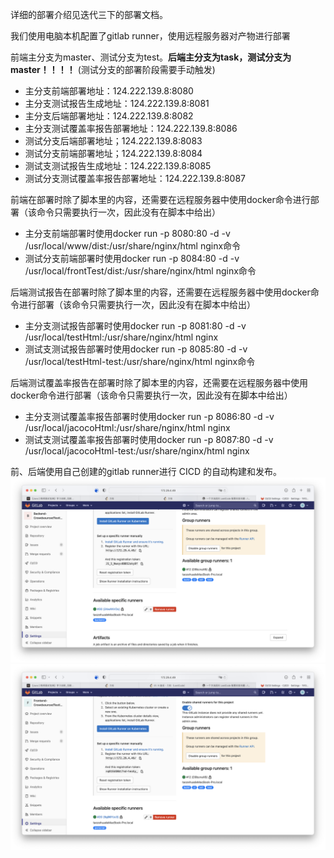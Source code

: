 详细的部署介绍见迭代三下的部署文档。

我们使用电脑本机配置了gitlab runner，使用远程服务器对产物进行部署

前端主分支为master、测试分支为test。**后端主分支为task，测试分支为master！！！！**
(测试分支的部署阶段需要手动触发)


- 主分支前端部署地址：124.222.139.8:8080
- 主分支测试报告生成地址：124.222.139.8:8081
- 主分支后端部署地址：124.222.139.8:8082
- 主分支测试覆盖率报告部署地址：124.222.139.8:8086
- 测试分支后端部署地址；124.222.139.8:8083
- 测试分支前端部署地址；124.222.139.8:8084
- 测试支测试报告生成地址：124.222.139.8:8085
- 测试分支测试覆盖率报告部署地址：124.222.139.8:8087

前端在部署时除了脚本里的内容，还需要在远程服务器中使用docker命令进行部署（该命令只需要执行一次，因此没有在脚本中给出）
- 主分支前端部署时使用docker run -p 8080:80 -d -v /usr/local/www/dist:/usr/share/nginx/html nginx命令
- 测试分支前端部署时使用docker run -p 8084:80 -d -v /usr/local/frontTest/dist:/usr/share/nginx/html nginx命令


后端测试报告在部署时除了脚本里的内容，还需要在远程服务器中使用docker命令进行部署（该命令只需要执行一次，因此没有在脚本中给出）
- 主分支测试报告部署时使用docker run -p 8081:80 -d -v /usr/local/testHtml:/usr/share/nginx/html nginx
- 测试支测试报告部署时使用docker run -p 8085:80 -d -v /usr/local/testHtml-test:/usr/share/nginx/html nginx命令


后端测试覆盖率报告在部署时除了脚本里的内容，还需要在远程服务器中使用docker命令进行部署（该命令只需要执行一次，因此没有在脚本中给出）
- 主分支测试覆盖率报告部署时使用docker run -p 8086:80 -d -v /usr/local/jacocoHtml:/usr/share/nginx/html nginx
- 测试支测试覆盖率报告部署时使用docker run -p 8087:80 -d -v /usr/local/jacocoHtml-test:/usr/share/nginx/html nginx

前、后端使用自己创建的gitlab runner进行 CICD 的自动构建和发布。
![](img/1.png)
![](img/2.png)
